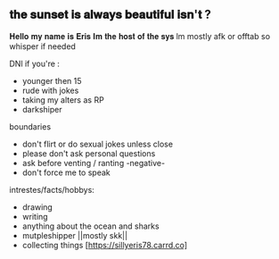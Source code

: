 ## 𝐭𝐡𝐞 𝐬𝐮𝐧𝐬𝐞𝐭 𝐢𝐬 𝐚𝐥𝐰𝐚𝐲𝐬 𝐛𝐞𝐚𝐮𝐭𝐢𝐟𝐮𝐥 𝐢𝐬𝐧'𝐭 ?


𝐇𝐞𝐥𝐥𝐨 𝐦𝐲 𝐧𝐚𝐦𝐞 𝐢𝐬 𝐄𝐫𝐢𝐬 𝐈𝐦 𝐭𝐡𝐞 𝐡𝐨𝐬𝐭 𝐨𝐟 𝐭𝐡𝐞 𝐬𝐲𝐬
lm mostly afk or offtab so whisper if needed

DNl if you're :
- younger then 15
- rude with jokes 
- taking my alters as RP
- darkshiper

boundaries 
- don't flirt or do sexual jokes unless close
- please don't ask personal questions 
- ask before venting / ranting -negative-
- don't force me to speak

intrestes/facts/hobbys:
- drawing
- writing
- anything about the ocean and sharks
- mutpleshipper ||mostly skk||
- collecting things 
[https://sillyeris78.carrd.co]
